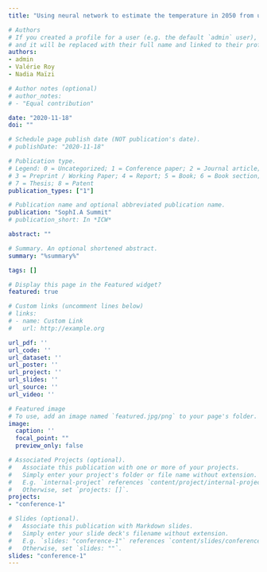 ```yaml
---
title: "Using neural network to estimate the temperature in 2050 from urban land use and buildings evolution"

# Authors
# If you created a profile for a user (e.g. the default `admin` user), write the username (folder name) here 
# and it will be replaced with their full name and linked to their profile.
authors:
- admin
- Valérie Roy
- Nadia Maïzi

# Author notes (optional)
# author_notes:
# - "Equal contribution"

date: "2020-11-18"
doi: ""

# Schedule page publish date (NOT publication's date).
# publishDate: "2020-11-18"

# Publication type.
# Legend: 0 = Uncategorized; 1 = Conference paper; 2 = Journal article;
# 3 = Preprint / Working Paper; 4 = Report; 5 = Book; 6 = Book section;
# 7 = Thesis; 8 = Patent
publication_types: ["1"]

# Publication name and optional abbreviated publication name.
publication: "SophI.A Summit"
# publication_short: In *ICW*

abstract: ""

# Summary. An optional shortened abstract.
summary: "%summary%"

tags: []

# Display this page in the Featured widget?
featured: true

# Custom links (uncomment lines below)
# links:
# - name: Custom Link
#   url: http://example.org

url_pdf: ''
url_code: ''
url_dataset: ''
url_poster: ''
url_project: ''
url_slides: ''
url_source: ''
url_video: ''

# Featured image
# To use, add an image named `featured.jpg/png` to your page's folder. 
image:
  caption: ''
  focal_point: ""
  preview_only: false

# Associated Projects (optional).
#   Associate this publication with one or more of your projects.
#   Simply enter your project's folder or file name without extension.
#   E.g. `internal-project` references `content/project/internal-project/index.md`.
#   Otherwise, set `projects: []`.
projects:
- "conference-1"

# Slides (optional).
#   Associate this publication with Markdown slides.
#   Simply enter your slide deck's filename without extension.
#   E.g. `slides: "conference-1"` references `content/slides/conference-1/index.md`.
#   Otherwise, set `slides: ""`.
slides: "conference-1"
---
```

